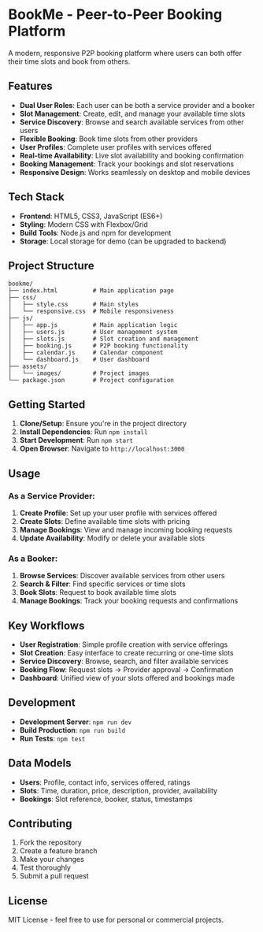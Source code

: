 # BookMe - Peer-to-Peer Booking Platform

A modern, responsive P2P booking platform where users can both offer their time slots and book from others.

## Features

- **Dual User Roles**: Each user can be both a service provider and a booker
- **Slot Management**: Create, edit, and manage your available time slots
- **Service Discovery**: Browse and search available services from other users
- **Flexible Booking**: Book time slots from other providers
- **User Profiles**: Complete user profiles with services offered
- **Real-time Availability**: Live slot availability and booking confirmation
- **Booking Management**: Track your bookings and slot reservations
- **Responsive Design**: Works seamlessly on desktop and mobile devices

## Tech Stack

- **Frontend**: HTML5, CSS3, JavaScript (ES6+)
- **Styling**: Modern CSS with Flexbox/Grid
- **Build Tools**: Node.js and npm for development
- **Storage**: Local storage for demo (can be upgraded to backend)

## Project Structure

```
bookme/
├── index.html          # Main application page
├── css/
│   ├── style.css       # Main styles
│   └── responsive.css  # Mobile responsiveness
├── js/
│   ├── app.js          # Main application logic
│   ├── users.js        # User management system
│   ├── slots.js        # Slot creation and management
│   ├── booking.js      # P2P booking functionality
│   ├── calendar.js     # Calendar component
│   └── dashboard.js    # User dashboard
├── assets/
│   └── images/         # Project images
└── package.json        # Project configuration
```

## Getting Started

1. **Clone/Setup**: Ensure you're in the project directory
2. **Install Dependencies**: Run `npm install`
3. **Start Development**: Run `npm start`
4. **Open Browser**: Navigate to `http://localhost:3000`

## Usage

### As a Service Provider:
1. **Create Profile**: Set up your user profile with services offered
2. **Create Slots**: Define available time slots with pricing
3. **Manage Bookings**: View and manage incoming booking requests
4. **Update Availability**: Modify or delete your available slots

### As a Booker:
1. **Browse Services**: Discover available services from other users
2. **Search & Filter**: Find specific services or time slots
3. **Book Slots**: Request to book available time slots
4. **Manage Bookings**: Track your booking requests and confirmations

## Key Workflows

- **User Registration**: Simple profile creation with service offerings
- **Slot Creation**: Easy interface to create recurring or one-time slots
- **Service Discovery**: Browse, search, and filter available services
- **Booking Flow**: Request slots → Provider approval → Confirmation
- **Dashboard**: Unified view of your slots offered and bookings made

## Development

- **Development Server**: `npm run dev`
- **Build Production**: `npm run build`
- **Run Tests**: `npm test`

## Data Models

- **Users**: Profile, contact info, services offered, ratings
- **Slots**: Time, duration, price, description, provider, availability
- **Bookings**: Slot reference, booker, status, timestamps

## Contributing

1. Fork the repository
2. Create a feature branch
3. Make your changes
4. Test thoroughly
5. Submit a pull request

## License

MIT License - feel free to use for personal or commercial projects.